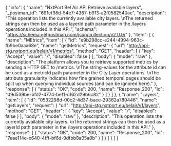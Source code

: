 {
  "info": {
    "name": "NxtPort Bel Air API Retrieve available layers",
    "_postman_id": "691ef98d-54e7-4367-b913-a2f0582540ae",
    "description": "This operation lists the currently available city layers. \nThe returned strings can then be used as a layerId path parameter in the /layers operations included in this API.",
    "schema": "https://schema.getpostman.com/json/collection/v2.0.0/"
  },
  "item": [
    {
      "name": "MEtrics",
      "item": [
        {
          "id": "e9b298cc-e244-4994-963c-fb9be0aaa68e",
          "name": "getMetrics",
          "request": {
            "url": "http://api-stg.nxtport.eu/belair/v1/metrics",
            "method": "GET",
            "header": [
              {
                "key": "Accept",
                "value": "*/*",
                "disabled": false
              }
            ],
            "body": {
              "mode": "raw"
            },
            "description": "The platform allows you to retrieve supported metrics by sending a HTTP GET to /metrics. \nThe string-values for the attribute id can be used as a metricId path parameter in the City Layer operations. \nThe attribute granularity indicates how fine grained temporal pages should be split up when querying individual sources (and can be ignored here)."
          },
          "response": [
            {
              "status": "OK",
              "code": 200,
              "name": "Response_200",
              "id": "09d539be-bfd2-4774-bef1-c162d29b6c82"
            }
          ]
        }
      ]
    },
    {
      "name": "Layers",
      "item": [
        {
          "id": "0532298d-00c2-4d37-baee-29362a780446",
          "name": "getLayers",
          "request": {
            "url": "http://api-stg.nxtport.eu/belair/v1/layers",
            "method": "GET",
            "header": [
              {
                "key": "Accept",
                "value": "*/*",
                "disabled": false
              }
            ],
            "body": {
              "mode": "raw"
            },
            "description": "This operation lists the currently available city layers. \nThe returned strings can then be used as a layerId path parameter in the /layers operations included in this API."
          },
          "response": [
            {
              "status": "OK",
              "code": 200,
              "name": "Response_200",
              "id": "7eae114e-c640-4fff-bf6d-9dfbb8a05a0b"
            }
          ]
        }
      ]
    }
  ]
}